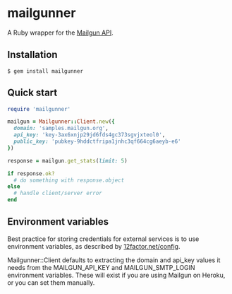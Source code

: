 mailgunner
==========


A Ruby wrapper for the [Mailgun API](http://documentation.mailgun.net/api_reference.html).


Installation
------------

    $ gem install mailgunner


Quick start
-----------

```ruby
require 'mailgunner'

mailgun = Mailgunner::Client.new({
  domain: 'samples.mailgun.org',
  api_key: 'key-3ax6xnjp29jd6fds4gc373sgvjxteol0',
  public_key: 'pubkey-9hddctfripa1jnhc3qf664cg6aeyb-e6'
})

response = mailgun.get_stats(limit: 5)

if response.ok?
  # do something with response.object
else
  # handle client/server error
end
```


Environment variables
---------------------

Best practice for storing credentials for external services is to use environment
variables, as described by [12factor.net/config](http://www.12factor.net/config).

Mailgunner::Client defaults to extracting the domain and api_key values it needs
from the MAILGUN_API_KEY and MAILGUN_SMTP_LOGIN environment variables. These will
exist if you are using Mailgun on Heroku, or you can set them manually.
